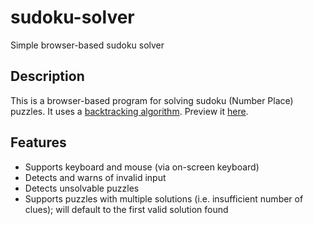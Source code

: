# sudoku-solver
Simple browser-based sudoku solver

## Description
This is a browser-based program for solving sudoku (Number Place) puzzles. It uses a [backtracking algorithm](https://en.wikipedia.org/wiki/Backtracking). Preview it [here](https://nmq.github.io/sudoku-solver/).

## Features
- Supports keyboard and mouse (via on-screen keyboard)
- Detects and warns of invalid input
- Detects unsolvable puzzles
- Supports puzzles with multiple solutions (i.e. insufficient number of clues); will default to the first valid solution found
